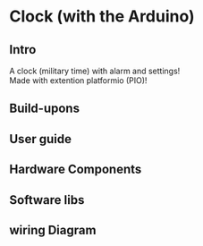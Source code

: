 # Clock (with the Arduino)

## Intro
A clock (military time) with alarm and settings!  
Made with extention platformio (PIO)!  

## Build-upons

## User guide

## Hardware Components

## Software libs

## wiring Diagram
